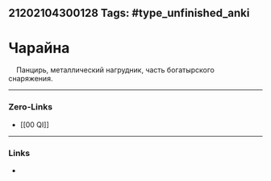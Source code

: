 21202104300128
Tags: #type_unfinished_anki
---
# Чарайна

&nbsp; &nbsp; Панцирь, металлический нагрудник, часть богатырского снаряжения.&nbsp;

---
### Zero-Links
- [[00 QI]]
---
### Links
-